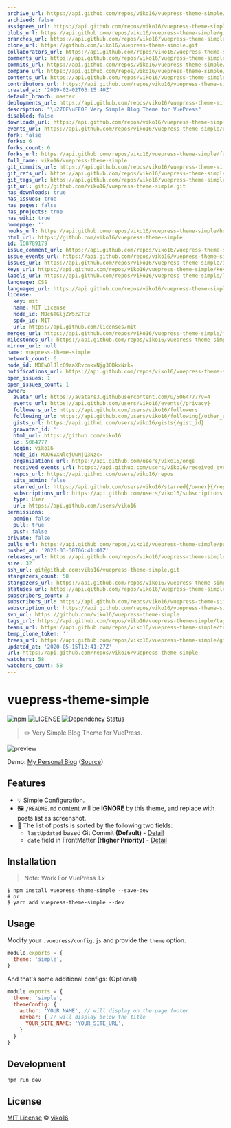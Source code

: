 ```yaml
---
archive_url: https://api.github.com/repos/viko16/vuepress-theme-simple/{archive_format}{/ref}
archived: false
assignees_url: https://api.github.com/repos/viko16/vuepress-theme-simple/assignees{/user}
blobs_url: https://api.github.com/repos/viko16/vuepress-theme-simple/git/blobs{/sha}
branches_url: https://api.github.com/repos/viko16/vuepress-theme-simple/branches{/branch}
clone_url: https://github.com/viko16/vuepress-theme-simple.git
collaborators_url: https://api.github.com/repos/viko16/vuepress-theme-simple/collaborators{/collaborator}
comments_url: https://api.github.com/repos/viko16/vuepress-theme-simple/comments{/number}
commits_url: https://api.github.com/repos/viko16/vuepress-theme-simple/commits{/sha}
compare_url: https://api.github.com/repos/viko16/vuepress-theme-simple/compare/{base}...{head}
contents_url: https://api.github.com/repos/viko16/vuepress-theme-simple/contents/{+path}
contributors_url: https://api.github.com/repos/viko16/vuepress-theme-simple/contributors
created_at: '2019-02-02T03:15:40Z'
default_branch: master
deployments_url: https://api.github.com/repos/viko16/vuepress-theme-simple/deployments
description: "\u270F\uFE0F Very Simple Blog Theme for VuePress"
disabled: false
downloads_url: https://api.github.com/repos/viko16/vuepress-theme-simple/downloads
events_url: https://api.github.com/repos/viko16/vuepress-theme-simple/events
fork: false
forks: 6
forks_count: 6
forks_url: https://api.github.com/repos/viko16/vuepress-theme-simple/forks
full_name: viko16/vuepress-theme-simple
git_commits_url: https://api.github.com/repos/viko16/vuepress-theme-simple/git/commits{/sha}
git_refs_url: https://api.github.com/repos/viko16/vuepress-theme-simple/git/refs{/sha}
git_tags_url: https://api.github.com/repos/viko16/vuepress-theme-simple/git/tags{/sha}
git_url: git://github.com/viko16/vuepress-theme-simple.git
has_downloads: true
has_issues: true
has_pages: false
has_projects: true
has_wiki: true
homepage: ''
hooks_url: https://api.github.com/repos/viko16/vuepress-theme-simple/hooks
html_url: https://github.com/viko16/vuepress-theme-simple
id: 168789179
issue_comment_url: https://api.github.com/repos/viko16/vuepress-theme-simple/issues/comments{/number}
issue_events_url: https://api.github.com/repos/viko16/vuepress-theme-simple/issues/events{/number}
issues_url: https://api.github.com/repos/viko16/vuepress-theme-simple/issues{/number}
keys_url: https://api.github.com/repos/viko16/vuepress-theme-simple/keys{/key_id}
labels_url: https://api.github.com/repos/viko16/vuepress-theme-simple/labels{/name}
language: CSS
languages_url: https://api.github.com/repos/viko16/vuepress-theme-simple/languages
license:
  key: mit
  name: MIT License
  node_id: MDc6TGljZW5zZTEz
  spdx_id: MIT
  url: https://api.github.com/licenses/mit
merges_url: https://api.github.com/repos/viko16/vuepress-theme-simple/merges
milestones_url: https://api.github.com/repos/viko16/vuepress-theme-simple/milestones{/number}
mirror_url: null
name: vuepress-theme-simple
network_count: 6
node_id: MDEwOlJlcG9zaXRvcnkxNjg3ODkxNzk=
notifications_url: https://api.github.com/repos/viko16/vuepress-theme-simple/notifications{?since,all,participating}
open_issues: 1
open_issues_count: 1
owner:
  avatar_url: https://avatars3.githubusercontent.com/u/5064777?v=4
  events_url: https://api.github.com/users/viko16/events{/privacy}
  followers_url: https://api.github.com/users/viko16/followers
  following_url: https://api.github.com/users/viko16/following{/other_user}
  gists_url: https://api.github.com/users/viko16/gists{/gist_id}
  gravatar_id: ''
  html_url: https://github.com/viko16
  id: 5064777
  login: viko16
  node_id: MDQ6VXNlcjUwNjQ3Nzc=
  organizations_url: https://api.github.com/users/viko16/orgs
  received_events_url: https://api.github.com/users/viko16/received_events
  repos_url: https://api.github.com/users/viko16/repos
  site_admin: false
  starred_url: https://api.github.com/users/viko16/starred{/owner}{/repo}
  subscriptions_url: https://api.github.com/users/viko16/subscriptions
  type: User
  url: https://api.github.com/users/viko16
permissions:
  admin: false
  pull: true
  push: false
private: false
pulls_url: https://api.github.com/repos/viko16/vuepress-theme-simple/pulls{/number}
pushed_at: '2020-03-30T06:41:01Z'
releases_url: https://api.github.com/repos/viko16/vuepress-theme-simple/releases{/id}
size: 32
ssh_url: git@github.com:viko16/vuepress-theme-simple.git
stargazers_count: 58
stargazers_url: https://api.github.com/repos/viko16/vuepress-theme-simple/stargazers
statuses_url: https://api.github.com/repos/viko16/vuepress-theme-simple/statuses/{sha}
subscribers_count: 3
subscribers_url: https://api.github.com/repos/viko16/vuepress-theme-simple/subscribers
subscription_url: https://api.github.com/repos/viko16/vuepress-theme-simple/subscription
svn_url: https://github.com/viko16/vuepress-theme-simple
tags_url: https://api.github.com/repos/viko16/vuepress-theme-simple/tags
teams_url: https://api.github.com/repos/viko16/vuepress-theme-simple/teams
temp_clone_token: ''
trees_url: https://api.github.com/repos/viko16/vuepress-theme-simple/git/trees{/sha}
updated_at: '2020-05-15T12:41:27Z'
url: https://api.github.com/repos/viko16/vuepress-theme-simple
watchers: 58
watchers_count: 58
---
```


# vuepress-theme-simple

[![npm](https://img.shields.io/npm/v/vuepress-theme-simple.svg)](https://www.npmjs.com/package/vuepress-theme-simple)
[![LICENSE](https://img.shields.io/npm/l/vuepress-theme-simple.svg)](https://github.com/viko16/vuepress-theme-simple/blob/master/LICENSE)
[![Dependency Status](https://david-dm.org/viko16/vuepress-theme-simple.svg?theme=shields.io)](https://david-dm.org/viko16/vuepress-theme-simple)

> ✏️ Very Simple Blog Theme for VuePress.

![preview](https://user-images.githubusercontent.com/5064777/52162728-51198680-2713-11e9-9546-e737600be782.png)

Demo: [My Personal Blog](https://ukn.me/) ([Source](https://github.com/viko16/vuepress-blog))

## Features
- 💡 Simple Configuration.
- 🖼️ `/README.md` content will be **IGNORE** by this theme, and replace with posts list as screenshot.
- 📅 The list of posts is sorted by the following two fields:
  - `lastUpdated` based Git Commit **(Default)** - [Detail](https://vuepress.vuejs.org/theme/default-theme-config.html#last-updated)
  - `date` field in FrontMatter **(Higher Priority)** - [Detail](https://vuepress.vuejs.org/guide/frontmatter.html)

## Installation

> Note: Work For VuePress 1.x

```shell
$ npm install vuepress-theme-simple --save-dev
# or
$ yarn add vuepress-theme-simple --dev
```

## Usage

Modify your `.vuepress/config.js` and provide the `theme` option.

```js
module.exports = {
  theme: 'simple',
}
```

And that's some additional configs: (Optional) 
```js
module.exports = {
  theme: 'simple',
  themeConfig: {
    author: 'YOUR NAME', // will display on the page footer
    navbar: { // will display below the title
      YOUR_SITE_NAME: 'YOUR_SITE_URL',
    }
  }
}
```

## Development

```sh
npm run dev
```

## License

[MIT License](https://opensource.org/licenses/MIT) © [viko16](https://github.com/viko16)

